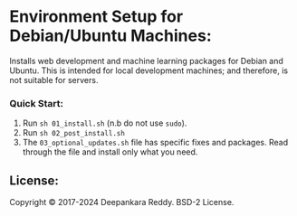 # Environment Setup for Debian/Ubuntu Machines:

Installs web development and machine learning packages for Debian and Ubuntu.
This is intended for local development machines; and therefore, is not suitable for servers.

### Quick Start:
1. Run `sh 01_install.sh` (n.b do not use `sudo`).
2. Run `sh 02_post_install.sh`
3. The `03_optional_updates.sh` file has specific fixes and packages. Read through the file and install only what you need.

## License:
Copyright © 2017-2024 Deepankara Reddy. BSD-2 License.
